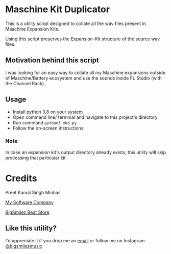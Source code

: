 # Maschine Kit Duplicator
This is a utility script designed to collate all the wav files present in Maschine Expansion Kits.

Using this script preserves the Expansion-Kit structure of the source wav files.


## Motivation behind this script
I was looking for an easy way to collate all my Maschine expansions outside of Maschine/Battery ecosystem and use the sounds inside FL Studio (with the Channel Rack).



## Usage
* Install python 3.8 on your system
* Open command line/ terminal and navigate to this project's directory
* Run command `python3 mkd.py`
* Follow the on-screen instructions

### Note
In case an expansion kit's output directory already exists, this utility will skip processing that particular kit 

# Credits
Preet Kamal Singh Minhas

[My Software Company](https://MarchingBytes.com)

[BigSmilez Beat Store](https://www.bigsmilezmusic.com)

## Like this utility?
I'd appreciate it if you drop me an [email](mailto:preet@bigsmilezmusic.com) or follow me on Instagram [@bigsmilezmusic](https://www.instagram.com/bigsmilezmusic/)